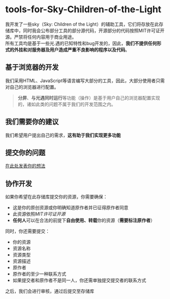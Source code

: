 # tools-for-Sky-Children-of-the-Light
我开发了一些sky（Sky: Children of the Light）的辅助工具，它们将存放在此存储库中，同时我会公布部分工具的部分源代码，开源部分的代码按照MIT许可证开源。严禁将任何内容用于商业用途。  
所有工具均是基于一些光.遇的已知特性和bug开发的，因此，**我们不提供任何形式的外挂和对服务器及用户造成严重不良影响的程序以及代码**。  
## 基于浏览器的开发
我们采用HTML、JavaScript等语言编写大部分的工具，因此，大部分使用者只需对自己的浏览器进行配置。  
>**分屏**、**与光遇同时运行**等功能（操作）是基于用户自己的浏览器配置实现的，诸如此类的问题不属于我们的开发范围之内。  
## 我们需要你的建议
我们希望用户提出自己的需求，**这有助于我们实现更多功能**
## 提交你的问题
[在此处发表你的想法](https://github.com/zghzd/tools-for-Sky-Children-of-the-Light/issues)
## 协作开发
如果你希望在此存储库提交你的资源，你需要确保：  
- 这是你的原创资源或你明确知道原作者并已征得原作者同意
- 此资源依照*MIT许可证开源*
- **任何人**可以在合法的前提下**自由使用、转载**你的资源（**需要标注原作者**）

同时，你还需要提交：
- 你的资源
- 资源名称
- 资源类型
- 资源描述
- 原作者
- 原作者的至少一种联系方式
- 如果提交者和原作者不是同一人，你还需单独提交提交者的联系方式

之后，我们会进行审核，通过后提交至存储库
